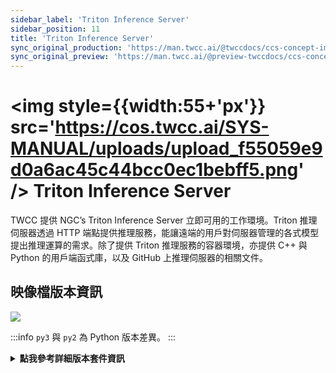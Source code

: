```yaml
---
sidebar_label: 'Triton Inference Server'
sidebar_position: 11
title: 'Triton Inference Server'
sync_original_production: 'https://man.twcc.ai/@twccdocs/ccs-concept-image-tensorrtserver-zh'
sync_original_preview: 'https://man.twcc.ai/@preview-twccdocs/ccs-concept-image-tensorrtserver-zh'
---
```



# <img style={{width:55+'px'}} src='https://cos.twcc.ai/SYS-MANUAL/uploads/upload_f55059e9d0a6ac45c44bcc0ec1bebff5.png' /> Triton Inference Server

TWCC 提供 NGC’s Triton Inference Server 立即可用的工作環境。Triton 推理伺服器透過 HTTP 端點提供推理服務，能讓遠端的用戶對伺服器管理的各式模型提出推理運算的需求。除了提供 Triton 推理服務的容器環境，亦提供 C++ 與 Python 的用戶端函式庫，以及 GitHub 上推理伺服器的相關文件。

## <i class="fa fa-sticky-note" aria-hidden="true"></i> <span class="ccsimglist">映像檔版本資訊</span> 

![](https://cos.twcc.ai/SYS-MANUAL/uploads/upload_406447ea29f101fc48b37000ddd0fbe6.png)





:::info
`py3` 與 `py2` 為 Python 版本差異。
:::

<details class="docspoiler">

<summary><b>點我參考詳細版本套件資訊</b></summary>

- [tritonserver-22.02-py3](https://docs.nvidia.com/deeplearning/triton-inference-server/release-notes/rel_22-02.html#rel_22-02)
- [tritonserver-21.11-py3](https://docs.nvidia.com/deeplearning/triton-inference-server/release-notes/rel_21-11.html#rel_21-11)
- [tritonserver-21.08-py3](https://docs.nvidia.com/deeplearning/triton-inference-server/release-notes/rel_21-08.html#rel_21-08)
- [tritonserver-21.06-py3](https://docs.nvidia.com/deeplearning/triton-inference-server/release-notes/rel_21-06.html#rel_21-06)
- [tritonserver-21.02-py3](https://docs.nvidia.com/deeplearning/triton-inference-server/release-notes/rel_21-02.html#rel_21-02)
- [tensorrtserver-20.02-py3](https://docs.nvidia.com/deeplearning/triton-inference-server/release-notes/rel_20-02.html#rel_20-02)
- [tensorrtserver-19.02-py3-v1](https://docs.nvidia.com/deeplearning/triton-inference-server/release-notes/rel_19-02.html#rel_19-02)
- [tensorrtserver-18.12-py3-v1](https://docs.nvidia.com/deeplearning/triton-inference-server/release-notes/rel_18.12.html#rel_18.12)
- [tensorrtserver-18.10-py3-v1](https://docs.nvidia.com/deeplearning/triton-inference-server/release-notes/rel_18.10.html#rel_18.10)
- [tensorrtserver-18.08.1-py2/py3-v1](https://docs.nvidia.com/deeplearning/triton-inference-server/release-notes/rel_18.08.html#rel_18.08)

</details>
